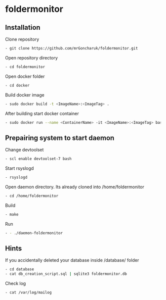 # foldermonitor

## Installation
Clone repository
```bash
- git clone https://github.com/mrGoncharuk/foldermonitor.git
```
Open repository directory
```bash
- cd foldermonitor
```
Open docker folder
```bash
- cd docker
```
Build docker image
```bash
- sudo docker build -t <ImageName>:<ImageTag> .
```
After building start docker container
```bash
- sudo docker run --name <ContainerName> -it <ImageName>:<ImageTag> bash
```
## Prepairing system to start daemon

Change devtoolset
```bash
- scl enable devtoolset-7 bash
```

Start rsyslogd
```bash
- rsyslogd
```

Open daemon directory. Its already cloned into /home/foldermonitor
```bash
- cd /home/foldermonitor
```

Build
```bash
- make
```

Run
```bash
- - ./daemon-foldermonitor
```

## Hints
If you accidentally deleted your database inside /database/ folder
```bash
- cd database
- cat db_creation_script.sql | sqlite3 foldermonitor.db
```
Check log
```bash
- cat /var/log/mailog
```
